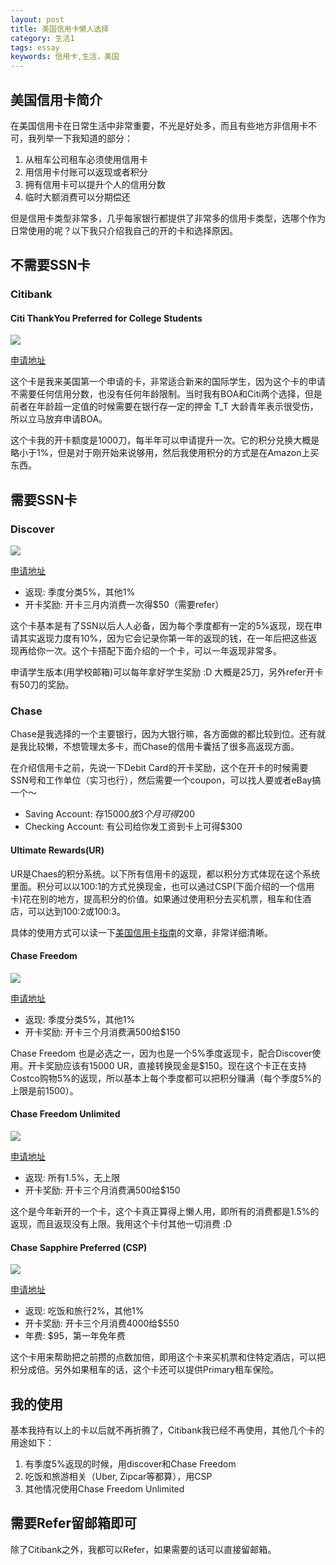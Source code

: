 ```yaml
---
layout: post
title: 美国信用卡懒人选择
category: 生活1
tags: essay
keywords: 信用卡,生活，美国
---
```


## 美国信用卡简介

在美国信用卡在日常生活中非常重要，不光是好处多，而且有些地方非信用卡不可，我列举一下我知道的部分：

1. 从租车公司租车必须使用信用卡
2. 用信用卡付账可以返现或者积分
3. 拥有信用卡可以提升个人的信用分数
4. 临时大额消费可以分期偿还

但是信用卡类型非常多，几乎每家银行都提供了非常多的信用卡类型，选哪个作为日常使用的呢？以下我只介绍我自己的开的卡和选择原因。

## 不需要SSN卡

### Citibank

#### Citi ThankYou Preferred for College Students

![](http://7u2ho6.com1.z0.glb.clouddn.com/life-citi-thankyou-card.jpg)

[申请地址](https://goo.gl/oATrVo)

这个卡是我来美国第一个申请的卡，非常适合新来的国际学生，因为这个卡的申请不需要任何信用分数，也没有任何年龄限制。当时我有BOA和Citi两个选择，但是前者在年龄超一定值的时候需要在银行存一定的押金 T_T 大龄青年表示很受伤，所以立马放弃申请BOA。

这个卡我的开卡额度是1000刀，每半年可以申请提升一次。它的积分兑换大概是略小于1%，但是对于刚开始来说够用，然后我使用积分的方式是在Amazon上买东西。

## 需要SSN卡

### Discover

![](http://7u2ho6.com1.z0.glb.clouddn.com/life-discover-it.jpg)

[申请地址](https://goo.gl/QELR4c)

- 返现: 季度分类5%，其他1%
- 开卡奖励: 开卡三月内消费一次得$50（需要refer）

这个卡基本是有了SSN以后人人必备，因为每个季度都有一定的5%返现，现在申请其实返现力度有10%，因为它会记录你第一年的返现的钱，在一年后把这些返现再给你一次。这个卡搭配下面介绍的一个卡，可以一年返现非常多。

申请学生版本(用学校邮箱)可以每年拿好学生奖励 :D 大概是25刀，另外refer开卡有50刀的奖励。

### Chase

Chase是我选择的一个主要银行，因为大银行嘛，各方面做的都比较到位。还有就是我比较懒，不想管理太多卡，而Chase的信用卡囊括了很多高返现方面。

在介绍信用卡之前，先说一下Debit Card的开卡奖励，这个在开卡的时候需要SSN号和工作单位（实习也行），然后需要一个coupon，可以找人要或者eBay搞一个～

- Saving Account: 存$15000放3个月可得$200
- Checking Account: 有公司给你发工资到卡上可得$300

#### Ultimate Rewards(UR)

UR是Chaes的积分系统。以下所有信用卡的返现，都以积分方式体现在这个系统里面。积分可以以100:1的方式兑换现金，也可以通过CSP(下面介绍的一个信用卡)花在别的地方，提高积分的价值。如果通过使用积分去买机票，租车和住酒店，可以达到100:2或100:3。

具体的使用方式可以读一下[美国信用卡指南]((https://goo.gl/j5iJif))的文章，非常详细清晰。

#### Chase Freedom

![](http://7u2ho6.com1.z0.glb.clouddn.com/life-chase-freedom.jpg)

[申请地址](https://goo.gl/m8ovRp)

- 返现: 季度分类5%，其他1%
- 开卡奖励: 开卡三个月消费满500给$150

Chase Freedom 也是必选之一，因为也是一个5%季度返现卡，配合Discover使用。开卡奖励应该有15000 UR，直接转换现金是$150。现在这个卡正在支持Costco购物5%的返现，所以基本上每个季度都可以把积分赚满（每个季度5%的上限是前1500）。

#### Chase Freedom Unlimited

![](http://7u2ho6.com1.z0.glb.clouddn.com/life-cfu.png)

[申请地址](https://goo.gl/KmlL8s)

- 返现: 所有1.5%，无上限
- 开卡奖励: 开卡三个月消费满500给$150

这个是今年新开的一个卡，这个卡真正算得上懒人用，即所有的消费都是1.5%的返现，而且返现没有上限。我用这个卡付其他一切消费 :D 

#### Chase Sapphire Preferred (CSP)

![](http://7u2ho6.com1.z0.glb.clouddn.com/life-csp-card.png)

[申请地址](https://goo.gl/c0cOIk)

- 返现: 吃饭和旅行2%，其他1%
- 开卡奖励: 开卡三个月消费4000给$550
- 年费: $95，第一年免年费

这个卡用来帮助把之前攒的点数加倍，即用这个卡来买机票和住特定酒店，可以把积分成倍。另外如果租车的话，这个卡还可以提供Primary租车保险。

## 我的使用

基本我持有以上的卡以后就不再折腾了，Citibank我已经不再使用，其他几个卡的用途如下：

1. 有季度5%返现的时候，用discover和Chase Freedom
2. 吃饭和旅游相关（Uber, Zipcar等都算），用CSP
3. 其他情况使用Chase Freedom Unlimited

## 需要Refer留邮箱即可

除了Citibank之外，我都可以Refer，如果需要的话可以直接留邮箱。



